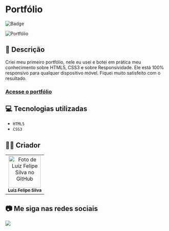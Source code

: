# Portfólio

![Badge](http://img.shields.io/static/v1?label=STATUS&message=CONCLUIDO&color=GREEN&style=for-the-badge)             

<img src="https://luizfelipe9627.github.io/portifolio/images/portfolio.png" alt="Portfólio">

## 📄 Descrição

Criei meu primeiro portfólio, nele eu usei e botei em prática meu conhecimento sobre HTML5, CSS3 e sobre Responsividade. Ele está 100% responsivo para qualquer dispositivo móvel. Fiquei muito satisfeito com o resultado.

### <a href="https://luizfelipe9627.github.io/portfolio/">Acesse o portfólio</a>

## 💻 Tecnologias utilizadas

- ``HTML5``
- ``CSS3``

## 🧑‍💻 Criador

<table>
  <tr>
    <td align="center">
      <a href="https://github.com/luizfelipe9627">
        <img src="https://github.com/luizfelipe9627.png" width="100px;" alt="Foto de Luiz Felipe Silva no GitHub"/><br>
        <sub>
          <b>Luiz Felipe Silva</b>
        </sub>
      </a>
    </td>
  </tr>
</table>

## 📷 Me siga nas redes sociais<br>

<p align="left">
  <a href="https://www.linkedin.com/in/luizfelipe9627/" target="_blank"><img src="https://img.shields.io/badge/-LinkedIn-%230077B5?style=for-the-badge&logo=linkedin&logoColor=white"></a>
</p>


